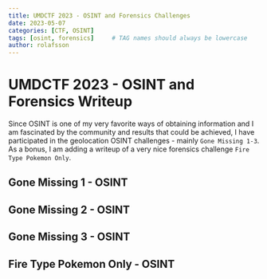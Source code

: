 ```yaml
---
title: UMDCTF 2023 - OSINT and Forensics Challenges
date: 2023-05-07
categories: [CTF, OSINT]
tags: [osint, forensics]     # TAG names should always be lowercase
author: rolafsson
---
```


# UMDCTF 2023 - OSINT and Forensics Writeup

Since OSINT is one of my very favorite ways of obtaining information and I am fascinated by the community and results that could be achieved, I have participated in the geolocation OSINT challenges - mainly `Gone Missing 1-3`. As a bonus, I am adding a writeup of a very nice forensics challenge `Fire Type Pokemon Only`.

## Gone Missing 1 - OSINT

## Gone Missing 2 - OSINT

## Gone Missing 3 - OSINT

## Fire Type Pokemon Only - OSINT
